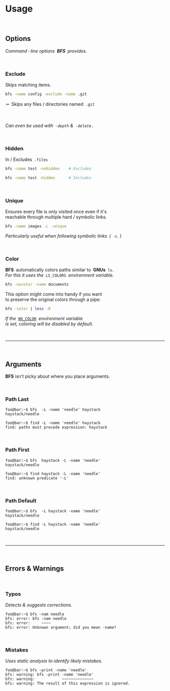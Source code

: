 
# Usage

<br>

## Options

*Command - line options **BFS** provides.*

<br>

### Exclude

Skips matching items.

```sh
bfs -name config -exclude -name .git
```

🠖 Skips any files / directories named `.git`

<br>

*Can even be used with `-depth` & `-delete` .*

<br>

### Hidden

In / Excludes `.files`

```sh
bfs -name test -nohidden    # Excludes
```

```sh
bfs -name test -hidden      # Includes
```

<br>

### Unique

Ensures every file is only visited once even if it's <br>
reachable through multiple hard / symbolic links.

```sh
bfs -name images -L -unique
```

*Particularly useful when following symbolic links (* `-L` *)*

<br>

### Color

**BFS** automatically colors paths similar to **GNUs** `ls`. <br>
*For this it uses the* `LS_COLORS` *environment variable.*

```sh
bfs -nocolor -name documents
```

This option might come into handy if you want <br>
to preserve the original colors through a pipe:

```sh
bfs -color | less -R
```

*If the* [`NO_COLOR`][Color] *environment variable <br>
is set, coloring will be disabled by default.*

<br>

---

<br>

## Arguments

**BFS** isn't picky about where you place arguments.

<br>

### Path Last

```console
foo@bar:~$ bfs  -L -name 'needle' haystack
haystack/needle
```
```console
foo@bar:~$ find -L -name 'needle' haystack
find: paths must precede expression: haystack
```

<br>

### Path First

```console
foo@bar:~$ bfs  haystack -L -name 'needle'
haystack/needle
```

```console
foo@bar:~$ find haystack -L -name 'needle'
find: unknown predicate '-L'
```
<br>

### Path Default

```console
foo@bar:~$ bfs  -L haystack -name 'needle'
haystack/needle
```

```console
foo@bar:~$ find -L haystack -name 'needle'
haystack/needle
```

<br>

---

<br>

## Errors & Warnings

<br>

### Typos

*Detects & suggests corrections.*

```console
foo@bar:~$ bfs -nam needle
bfs: error: bfs -nam needle
bfs: error:     ~~~~
bfs: error: Unknown argument; did you mean -name?
```

<br>

### Mistakes

*Uses static analysis to identify likely mistakes.*

```console
foo@bar:~$ bfs -print -name 'needle'
bfs: warning: bfs -print -name 'needle'
bfs: warning:            ~~~~~~~~~~~~~~
bfs: warning: The result of this expression is ignored.
```
<br>

<!----------------------------------------------------------------------------->

[Color]: https://no-color.org/

